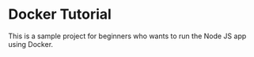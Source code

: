 # Docker Tutorial
This is a sample project for beginners who wants to run the Node JS app using Docker.
